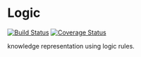 # Logic

[![Build Status](https://travis-ci.com/YingzhiGou/IrrationalLogic.svg?branch=master)](https://travis-ci.com/YingzhiGou/IrrationalLogic)
[![Coverage Status](https://coveralls.io/repos/github/YingzhiGou/IrrationalLogic/badge.svg)](https://coveralls.io/github/YingzhiGou/IrrationalLogic)

knowledge representation using logic rules.
